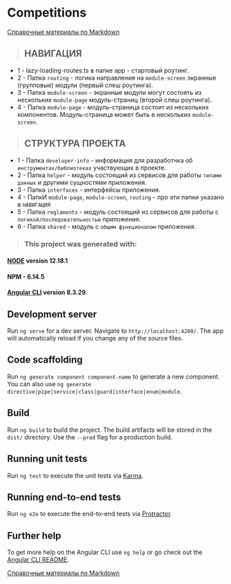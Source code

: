 # Competitions
[Справочные материалы по Markdown](https://learn.microsoft.com/ru-ru/contribute/markdown-reference)

> ## НАВИГАЦИЯ
* 1 - lazy-loading-routes.ts в папке app - стартовый роутинг.
* 2 - Папка `routing` - логика направления на `module-screen` экранные (групповые) модули (первый слеш роутинга).
* 3 - Папка `module-screen` - экранные модули могут состоять из нескольких `module-page` модуль-страниц (второй слеш роутинга).
* 4 - Папка `module-page` - модуль-страница состоит из нескольких компонентов. Модуль-страница может быть в нескольких `module-screen`.

> ## СТРУКТУРА ПРОЕКТА
* 1 - Папка `developer-info` - информация для разработчка об `инструментах/библиотеках` участвующих в проекте.
* 2 - Папка `helper` - модуль состоящий из сервисов для работы `типами данных` и другими сущностями приложения.
* 3 - Папка `interfaces` - интерфейсы приложения.
* 4 - ПапкИ `module-page`, `module-screen`, `routing` - про эти папки указано в `НАВИГАЦИЯ`
* 5 - Папка `reglaments` - модуль состоящий из сервисов для работы с `логикой/последовательностью` приложения.
* 6 - Папка `shared` - модуль с `общим функционалом` приложения.

> ### This project was generated with:
#### [NODE](https://nodejs.org/fr/blog/release/v12.18.1/) version 12.18.1
#### NPM - 6.14.5
#### [Angular CLI](https://github.com/angular/angular-cli) version 8.3.29.

>
## Development server

Run `ng serve` for a dev server. Navigate to `http://localhost:4200/`. The app will automatically reload if you change any of the source files.

## Code scaffolding

Run `ng generate component component-name` to generate a new component. You can also use `ng generate directive|pipe|service|class|guard|interface|enum|module`.

## Build

Run `ng build` to build the project. The build artifacts will be stored in the `dist/` directory. Use the `--prod` flag for a production build.

## Running unit tests

Run `ng test` to execute the unit tests via [Karma](https://karma-runner.github.io).

## Running end-to-end tests

Run `ng e2e` to execute the end-to-end tests via [Protractor](http://www.protractortest.org/).

## Further help

To get more help on the Angular CLI use `ng help` or go check out the [Angular CLI README](https://github.com/angular/angular-cli/blob/master/README.md).

[Справочные материалы по Markdown](https://learn.microsoft.com/ru-ru/contribute/markdown-reference)
